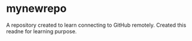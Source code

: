 # mynewrepo
A repository created to learn connecting to GitHub remotely.
Created this readne for learning purpose.
